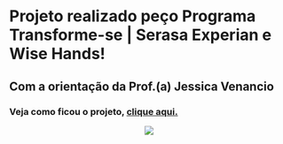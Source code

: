 <p align="center">

# Projeto realizado peço Programa Transforme-se | Serasa Experian e Wise Hands!

</p>

## Com a orientação da Prof.(a) Jessica Venancio

<p align="center">

### Veja como ficou o projeto, <a href="https://alanjoabio.github.io/Jogo_Pong/"> clique aqui.</a>

</p>

<p align="center">
<img src="https://wisehands.app/wp-content/uploads/2022/10/header_mob_v3.jpg">
</p>